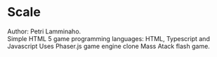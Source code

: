 # Scale

Author: Petri Lamminaho.  
Simple HTML 5 game 
programming languages: HTML, Typescript and Javascript 
Uses Phaser.js game engine 
clone Mass Atack flash game. 

